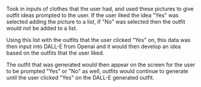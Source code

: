 Took in inputs of clothes that the user had, and used these pictures to give outfit ideas prompted to the user. If the user liked the idea "Yes" was selected adding the picture to a list, if "No" was selected then the outfit would not be added to a list. 

Using this list with the outfits that the user clicked "Yes" on, this data was then input into DALL-E from Openai and it would then develop an idea based on the outfits that the user liked.

The outfit that was generated would then appear on the screen for the user to be prompted "Yes" or "No" as well, outfits would continue to generate until the user clicked "Yes" on the DALL-E generated outfit.
